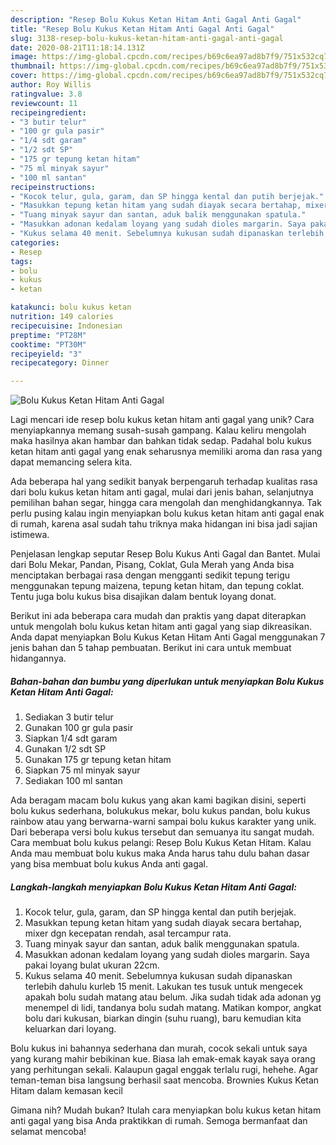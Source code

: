 ```yaml
---
description: "Resep Bolu Kukus Ketan Hitam Anti Gagal Anti Gagal"
title: "Resep Bolu Kukus Ketan Hitam Anti Gagal Anti Gagal"
slug: 3138-resep-bolu-kukus-ketan-hitam-anti-gagal-anti-gagal
date: 2020-08-21T11:18:14.131Z
image: https://img-global.cpcdn.com/recipes/b69c6ea97ad8b7f9/751x532cq70/bolu-kukus-ketan-hitam-anti-gagal-foto-resep-utama.jpg
thumbnail: https://img-global.cpcdn.com/recipes/b69c6ea97ad8b7f9/751x532cq70/bolu-kukus-ketan-hitam-anti-gagal-foto-resep-utama.jpg
cover: https://img-global.cpcdn.com/recipes/b69c6ea97ad8b7f9/751x532cq70/bolu-kukus-ketan-hitam-anti-gagal-foto-resep-utama.jpg
author: Roy Willis
ratingvalue: 3.8
reviewcount: 11
recipeingredient:
- "3 butir telur"
- "100 gr gula pasir"
- "1/4 sdt garam"
- "1/2 sdt SP"
- "175 gr tepung ketan hitam"
- "75 ml minyak sayur"
- "100 ml santan"
recipeinstructions:
- "Kocok telur, gula, garam, dan SP hingga kental dan putih berjejak."
- "Masukkan tepung ketan hitam yang sudah diayak secara bertahap, mixer dgn kecepatan rendah, asal tercampur rata."
- "Tuang minyak sayur dan santan, aduk balik menggunakan spatula."
- "Masukkan adonan kedalam loyang yang sudah dioles margarin. Saya pakai loyang bulat ukuran 22cm."
- "Kukus selama 40 menit. Sebelumnya kukusan sudah dipanaskan terlebih dahulu kurleb 15 menit. Lakukan tes tusuk untuk mengecek apakah bolu sudah matang atau belum. Jika sudah tidak ada adonan yg menempel di lidi, tandanya bolu sudah matang. Matikan kompor, angkat bolu dari kukusan, biarkan dingin (suhu ruang), baru kemudian kita keluarkan dari loyang."
categories:
- Resep
tags:
- bolu
- kukus
- ketan

katakunci: bolu kukus ketan 
nutrition: 149 calories
recipecuisine: Indonesian
preptime: "PT28M"
cooktime: "PT30M"
recipeyield: "3"
recipecategory: Dinner

---
```



![Bolu Kukus Ketan Hitam Anti Gagal](https://img-global.cpcdn.com/recipes/b69c6ea97ad8b7f9/751x532cq70/bolu-kukus-ketan-hitam-anti-gagal-foto-resep-utama.jpg)

Lagi mencari ide resep bolu kukus ketan hitam anti gagal yang unik? Cara menyiapkannya memang susah-susah gampang. Kalau keliru mengolah maka hasilnya akan hambar dan bahkan tidak sedap. Padahal bolu kukus ketan hitam anti gagal yang enak seharusnya memiliki aroma dan rasa yang dapat memancing selera kita.

Ada beberapa hal yang sedikit banyak berpengaruh terhadap kualitas rasa dari bolu kukus ketan hitam anti gagal, mulai dari jenis bahan, selanjutnya pemilihan bahan segar, hingga cara mengolah dan menghidangkannya. Tak perlu pusing kalau ingin menyiapkan bolu kukus ketan hitam anti gagal enak di rumah, karena asal sudah tahu triknya maka hidangan ini bisa jadi sajian istimewa.

Penjelasan lengkap seputar Resep Bolu Kukus Anti Gagal dan Bantet. Mulai dari Bolu Mekar, Pandan, Pisang, Coklat, Gula Merah yang Anda bisa menciptakan berbagai rasa dengan mengganti sedikit tepung terigu menggunakan tepung maizena, tepung ketan hitam, dan tepung coklat. Tentu juga bolu kukus bisa disajikan dalam bentuk loyang donat.


Berikut ini ada beberapa cara mudah dan praktis yang dapat diterapkan untuk mengolah bolu kukus ketan hitam anti gagal yang siap dikreasikan. Anda dapat menyiapkan Bolu Kukus Ketan Hitam Anti Gagal menggunakan 7 jenis bahan dan 5 tahap pembuatan. Berikut ini cara untuk membuat hidangannya.

<!--inarticleads1-->

##### Bahan-bahan dan bumbu yang diperlukan untuk menyiapkan Bolu Kukus Ketan Hitam Anti Gagal:

1. Sediakan 3 butir telur
1. Gunakan 100 gr gula pasir
1. Siapkan 1/4 sdt garam
1. Gunakan 1/2 sdt SP
1. Gunakan 175 gr tepung ketan hitam
1. Siapkan 75 ml minyak sayur
1. Sediakan 100 ml santan


Ada beragam macam bolu kukus yang akan kami bagikan disini, seperti bolu kukus sederhana, bolukukus mekar, bolu kukus pandan, bolu kukus rainbow atau yang berwarna-warni sampai bolu kukus karakter yang unik. Dari beberapa versi bolu kukus tersebut dan semuanya itu sangat mudah. Cara membuat bolu kukus pelangi: Resep Bolu Kukus Ketan Hitam. Kalau Anda mau membuat bolu kukus maka Anda harus tahu dulu bahan dasar yang bisa membuat bolu kukus Anda anti gagal. 

<!--inarticleads2-->

##### Langkah-langkah menyiapkan Bolu Kukus Ketan Hitam Anti Gagal:

1. Kocok telur, gula, garam, dan SP hingga kental dan putih berjejak.
1. Masukkan tepung ketan hitam yang sudah diayak secara bertahap, mixer dgn kecepatan rendah, asal tercampur rata.
1. Tuang minyak sayur dan santan, aduk balik menggunakan spatula.
1. Masukkan adonan kedalam loyang yang sudah dioles margarin. Saya pakai loyang bulat ukuran 22cm.
1. Kukus selama 40 menit. Sebelumnya kukusan sudah dipanaskan terlebih dahulu kurleb 15 menit. Lakukan tes tusuk untuk mengecek apakah bolu sudah matang atau belum. Jika sudah tidak ada adonan yg menempel di lidi, tandanya bolu sudah matang. Matikan kompor, angkat bolu dari kukusan, biarkan dingin (suhu ruang), baru kemudian kita keluarkan dari loyang.


Bolu kukus ini bahannya sederhana dan murah, cocok sekali untuk saya yang kurang mahir bebikinan kue. Biasa lah emak-emak kayak saya orang yang perhitungan sekali. Kalaupun gagal enggak terlalu rugi, hehehe. Agar teman-teman bisa langsung berhasil saat mencoba. Brownies Kukus Ketan Hitam dalam kemasan kecil 

Gimana nih? Mudah bukan? Itulah cara menyiapkan bolu kukus ketan hitam anti gagal yang bisa Anda praktikkan di rumah. Semoga bermanfaat dan selamat mencoba!
